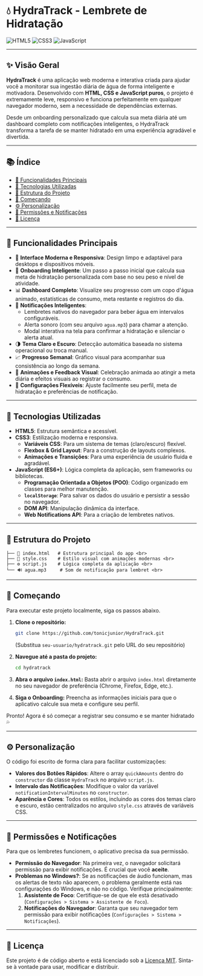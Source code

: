 # 💧 HydraTrack - Lembrete de Hidratação

![HTML5](https://img.shields.io/badge/HTML5-E34F26?style=for-the-badge&logo=html5&logoColor=white) ![CSS3](https://img.shields.io/badge/CSS3-1572B6?style=for-the-badge&logo=css3&logoColor=white) ![JavaScript](https://img.shields.io/badge/JavaScript-F7DF1E?style=for-the-badge&logo=javascript&logoColor=black)

---

## ✨ Visão Geral

**HydraTrack** é uma aplicação web moderna e interativa criada para ajudar você a monitorar sua ingestão diária de água de forma inteligente e motivadora. Desenvolvido com **HTML, CSS e JavaScript puros**, o projeto é extremamente leve, responsivo e funciona perfeitamente em qualquer navegador moderno, sem a necessidade de dependências externas.

Desde um onboarding personalizado que calcula sua meta diária até um dashboard completo com notificações inteligentes, o HydraTrack transforma a tarefa de se manter hidratado em uma experiência agradável e divertida.

---

## 📚 Índice

- [🚀 Funcionalidades Principais](#-funcionalidades-principais)
- [🧠 Tecnologias Utilizadas](#-tecnologias-utilizadas)
- [📂 Estrutura do Projeto](#-estrutura-do-projeto)
- [🎯 Começando](#-começando)
- [⚙️ Personalização](#️-personalização)
- [📢 Permissões e Notificações](#-permissões-e-notificações)
- [📜 Licença](#-licença)

---

## 🚀 Funcionalidades Principais

- 📱 **Interface Moderna e Responsiva**: Design limpo e adaptável para desktops e dispositivos móveis.
- 🧠 **Onboarding Inteligente**: Um passo a passo inicial que calcula sua meta de hidratação personalizada com base no seu peso e nível de atividade.
- 📊 **Dashboard Completo**: Visualize seu progresso com um copo d'água animado, estatísticas de consumo, meta restante e registros do dia.
- 🔔 **Notificações Inteligentes**:
  - Lembretes nativos do navegador para beber água em intervalos configuráveis.
  - Alerta sonoro (com seu arquivo `agua.mp3`) para chamar a atenção.
  - Modal interativa na tela para confirmar a hidratação e silenciar o alerta atual.
- 🌗 **Tema Claro e Escuro**: Detecção automática baseada no sistema operacional ou troca manual.
- 📈 **Progresso Semanal**: Gráfico visual para acompanhar sua consistência ao longo da semana.
- 🎉 **Animações e Feedback Visual**: Celebração animada ao atingir a meta diária e efeitos visuais ao registrar o consumo.
- 🔧 **Configurações Flexíveis**: Ajuste facilmente seu perfil, meta de hidratação e preferências de notificação.

---

## 🧠 Tecnologias Utilizadas

- **HTML5**: Estrutura semântica e acessível.
- **CSS3**: Estilização moderna e responsiva.
  - **Variáveis CSS**: Para um sistema de temas (claro/escuro) flexível.
  - **Flexbox & Grid Layout**: Para a construção de layouts complexos.
  - **Animações e Transições**: Para uma experiência de usuário fluida e agradável.
- **JavaScript (ES6+)**: Lógica completa da aplicação, sem frameworks ou bibliotecas.
  - **Programação Orientada a Objetos (POO)**: Código organizado em classes para melhor manutenção.
  - **`localStorage`**: Para salvar os dados do usuário e persistir a sessão no navegador.
  - **DOM API**: Manipulação dinâmica da interface.
  - **Web Notifications API**: Para a criação de lembretes nativos.

---

## 📂 Estrutura do Projeto
 ```
 ├── 📄 index.html   # Estrutura principal do app <br>
 ├── 🎨 style.css    # Estilo visual com animações modernas <br>
 ├── ⚙️ script.js    # Lógica completa da aplicação <br>
 └── 🔊 agua.mp3     # Som de notificação para lembret <br>
 ```

---

## 🎯 Começando

Para executar este projeto localmente, siga os passos abaixo.

1.  **Clone o repositório:**
    ```bash
    git clone https://github.com/tonicjunior/HydraTrack.git
    ```
    (Substitua `seu-usuario/hydratrack.git` pelo URL do seu repositório)

2.  **Navegue até a pasta do projeto:**
    ```bash
    cd hydratrack
    ```

3.  **Abra o arquivo `index.html`:**
    Basta abrir o arquivo `index.html` diretamente no seu navegador de preferência (Chrome, Firefox, Edge, etc.).

4.  **Siga o Onboarding:**
    Preencha as informações iniciais para que o aplicativo calcule sua meta e configure seu perfil.

Pronto! Agora é só começar a registrar seu consumo e se manter hidratado 💦

---

## ⚙️ Personalização

O código foi escrito de forma clara para facilitar customizações:

-   **Valores dos Botões Rápidos**: Altere o array `quickAmounts` dentro do `constructor` da classe `HydraTrack` no arquivo `script.js`.
-   **Intervalo das Notificações**: Modifique o valor da variável `notificationIntervalMinutes` no `constructor`.
-   **Aparência e Cores**: Todos os estilos, incluindo as cores dos temas claro e escuro, estão centralizados no arquivo `style.css` através de variáveis CSS.

---

## 📢 Permissões e Notificações

Para que os lembretes funcionem, o aplicativo precisa da sua permissão.

-   **Permissão do Navegador**: Na primeira vez, o navegador solicitará permissão para exibir notificações. É crucial que você **aceite**.
-   **Problemas no Windows?**: Se as notificações de áudio funcionam, mas os alertas de texto não aparecem, o problema geralmente está nas configurações do Windows, e não no código. Verifique principalmente:
    1.  **Assistente de Foco**: Certifique-se de que ele está desativado (`Configurações > Sistema > Assistente de Foco`).
    2.  **Notificações do Navegador**: Garanta que seu navegador tem permissão para exibir notificações (`Configurações > Sistema > Notificações`).

---

## 📜 Licença

Este projeto é de código aberto e está licenciado sob a [Licença MIT](https://opensource.org/licenses/MIT). Sinta-se à vontade para usar, modificar e distribuir.
